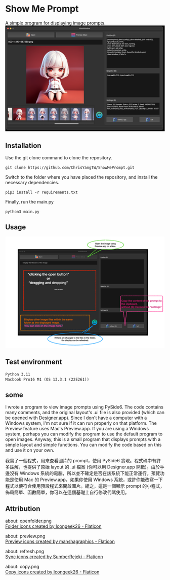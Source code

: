 # Show Me Prompt
A simple program for displaying image prompts.
![sample.png](examples/sample.png)

## Installation
Use the git clone command to clone the repository.
```
git clone https://github.com/ChrisYangTW/ShowMePrompt.git
```
Switch to the folder where you have placed the repository,
and install the necessary dependencies.
```
pip3 install -r requirements.txt
```
Finally, run the main.py
```
python3 main.py
```

## Usage
![usage](examples/usage.png)

## Test environment
```
Python 3.11
Macbook Pro16 M1 (OS 13.3.1 (22E261))
```

## some
I wrote a program to view image prompts using PySide6. The code contains many comments, and the original layout's .ui file is also provided (which can be opened with Designer.app). Since I don't have a computer with a Windows system, I'm not sure if it can run properly on that platform. The Preview feature uses Mac's Preview.app. If you are using a Windows system, perhaps you can modify the program to use the default program to open images. Anyway, this is a small program that displays prompts with a simple layout and simple functions. You can modify the code based on this and use it on your own.  

我寫了一個程式，用來查看圖片的 prompt，使用 PySide6 實現。程式碼中有許多註解，也提供了原始 layout 的 .ui 檔案 (你可以用 Designer.app 開啟)。由於手邊沒有 Windows 系統的電腦，所以並不確定是否在該系統下能正常運行。預覽功能是使用 Mac 的 Preview.app，如果你使用 Windows 系統，或許你能改寫一下程式以便符合使用預設程式來開啟圖片。總之，這是一個顯示 prompt 的小程式，佈局簡單、函數簡單，你可以在這個基礎上自行修改代碼使用。

## Attribution
about: openfolder.png  
<a href="https://www.flaticon.com/free-icons/folder" title="folder icons">
Folder icons created by Icongeek26 - Flaticon</a>

about: preview.png  
<a href="https://www.flaticon.com/free-icons/preview" title="preview icons">
Preview icons created by manshagraphics - Flaticon</a>

about: refresh.png  
<a href="https://www.flaticon.com/free-icons/sync" title="sync icons">
Sync icons created by SumberRejeki - Flaticon</a>

about: copy.png  
<a href="https://www.flaticon.com/free-icons/copy" title="copy icons">
Copy icons created by Icongeek26 - Flaticon</a>

